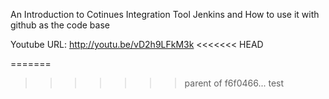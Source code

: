 An Introduction to Cotinues Integration Tool Jenkins and How to use it with github as the code base

Youtube URL: http://youtu.be/vD2h9LFkM3k
<<<<<<< HEAD

=======
>>>>>>> parent of f6f0466... test
